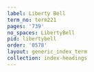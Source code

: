 ```yaml
---
label: Liberty Bell
term_no: term221
pages: '739'
no_spaces: LibertyBell
pid: libertybell
order: '0578'
layout: generic_index_term
collection: index-headings
---
```

